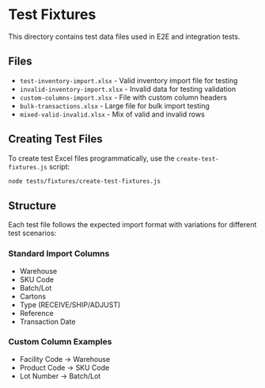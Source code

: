# Test Fixtures

This directory contains test data files used in E2E and integration tests.

## Files

- `test-inventory-import.xlsx` - Valid inventory import file for testing
- `invalid-inventory-import.xlsx` - Invalid data for testing validation
- `custom-columns-import.xlsx` - File with custom column headers
- `bulk-transactions.xlsx` - Large file for bulk import testing
- `mixed-valid-invalid.xlsx` - Mix of valid and invalid rows

## Creating Test Files

To create test Excel files programmatically, use the `create-test-fixtures.js` script:

```bash
node tests/fixtures/create-test-fixtures.js
```

## Structure

Each test file follows the expected import format with variations for different test scenarios:

### Standard Import Columns
- Warehouse
- SKU Code
- Batch/Lot
- Cartons
- Type (RECEIVE/SHIP/ADJUST)
- Reference
- Transaction Date

### Custom Column Examples
- Facility Code → Warehouse
- Product Code → SKU Code
- Lot Number → Batch/Lot